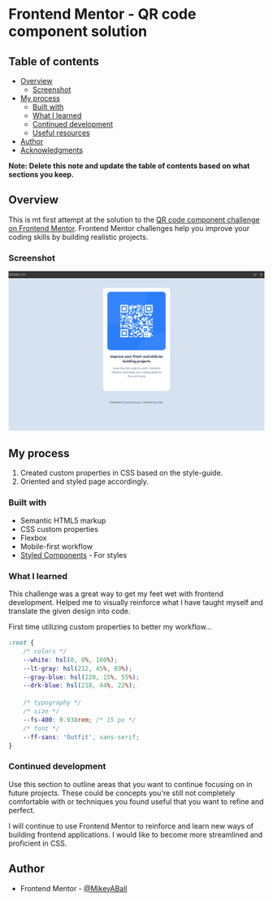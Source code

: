 # Frontend Mentor - QR code component solution

## Table of contents

- [Overview](#overview)
  - [Screenshot](#screenshot)
- [My process](#my-process)
  - [Built with](#built-with)
  - [What I learned](#what-i-learned)
  - [Continued development](#continued-development)
  - [Useful resources](#useful-resources)
- [Author](#author)
- [Acknowledgments](#acknowledgments)

**Note: Delete this note and update the table of contents based on what sections you keep.**

## Overview

This is mt first attempt at the solution to the [QR code component challenge on Frontend Mentor](https://www.frontendmentor.io/challenges/qr-code-component-iux_sIO_H). Frontend Mentor challenges help you improve your coding skills by building realistic projects. 

### Screenshot

![](images/Screenshot.png)

## My process

1. Created custom properties in CSS based on the style-guide.
2. Oriented and styled page accordingly.

### Built with

- Semantic HTML5 markup
- CSS custom properties
- Flexbox
- Mobile-first workflow
- [Styled Components](https://styled-components.com/) - For styles

### What I learned

This challenge was a great way to get my feet wet with frontend development. Helped me to visually reinforce what I have taught myself and translate the given design into code. 

First time utilizing custom properties to better my workflow...

```css
:root {
    /* colors */
    --white: hsl(0, 0%, 100%);
    --lt-gray: hsl(212, 45%, 89%);
    --gray-blue: hsl(220, 15%, 55%);
    --drk-blue: hsl(218, 44%, 22%);

    /* typography */
    /* size */
    --fs-400: 0.938rem; /* 15 px */
    /* font */
    --ff-sans: 'Outfit', sans-serif;
}
```

### Continued development

Use this section to outline areas that you want to continue focusing on in future projects. These could be concepts you're still not completely comfortable with or techniques you found useful that you want to refine and perfect.

I will continue to use Frontend Mentor to reinforce and learn new ways of building frontend applications. I would like to become more streamlined and proficient in CSS.

## Author

- Frontend Mentor - [@MikeyABall](https://www.frontendmentor.io/profile/MikeyABall)
